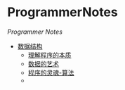 # ProgrammerNotes
*Programmer Notes*   

- [数据结构](./DataStructure/DataStructrue.md)
  - [理解程序的本质](./DataStructure/src/1.md)    
  - [数据的艺术](./DataStructure/src/2.md)    
  - [程序的灵魂-算法](./DataStructure/src/3.md)   
  - 